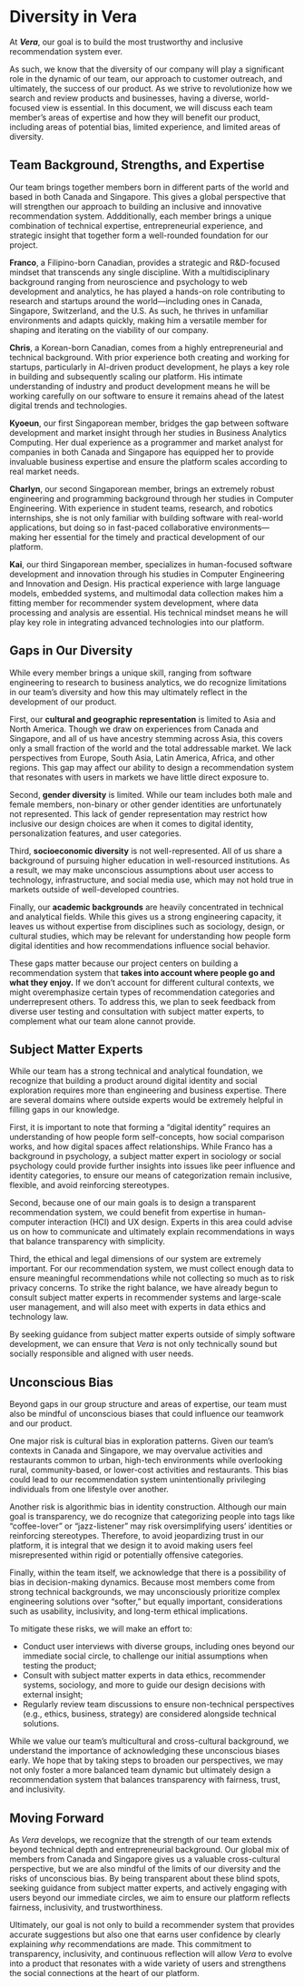 # Diversity in Vera

At ***Vera***, our goal is to build the most trustworthy and inclusive recommendation system ever. 

As such, we know that the diversity of our company will play a significant role in the dynamic of our team, our approach to customer outreach, and ultimately, the success of our product. As we strive to revolutionize how we search and review products and businesses, having a diverse, world-focused view is essential. In this document, we will discuss each team member’s areas of expertise and how they will benefit our product, including areas of potential bias, limited experience, and limited areas of diversity.


## Team Background, Strengths, and Expertise

Our team brings together members born in different parts of the world and based in both Canada and Singapore. This gives a global perspective that will strengthen our approach to building an inclusive and innovative recommendation system. Addditionally, each member brings a unique combination of technical expertise, entrepreneurial experience, and strategic insight that together form a well-rounded foundation for our project.

**Franco**, a Filipino-born Canadian, provides a strategic and R&D-focused mindset that transcends any single discipline. With a multidisciplinary background ranging from neuroscience and psychology to web development and analytics, he has played a hands-on role contributing to research and startups around the world—including ones in Canada, Singapore, Switzerland, and the U.S. As such, he thrives in unfamiliar environments and adapts quickly, making him a versatile member for shaping and iterating on the viability of our company.

**Chris**, a Korean-born Canadian, comes from a highly entrepreneurial and technical background. With prior experience both creating and working for startups, particularly in AI-driven product development, he plays a key role in building and subsequently scaling our platform. His intimate understanding of industry and product development means he will be working carefully on our software to ensure it remains ahead of the latest digital trends and technologies.

**Kyoeun**, our first Singaporean member, bridges the gap between software development and market insight through her studies in Business Analytics Computing. Her dual experience as a programmer and market analyst for companies in both Canada and Singapore has equipped her to provide invaluable business expertise and ensure the platform scales according to real market needs.

**Charlyn**, our second Singaporean member, brings an extremely robust engineering and programming background through her studies in Computer Engineering. With experience in student teams, research, and robotics internships, she is not only familiar with building software with real-world applications, but doing so in fast-paced collaborative environments—making her essential for the timely and practical development of our platform.

**Kai**, our third Singaporean member, specializes in human-focused software development and innovation through his studies in Computer Engineering and Innovation and Design. His practical experience with large language models, embedded systems, and multimodal data collection makes him a fitting member for recommender system development, where data processing and analysis are essential. His technical mindset means he will play key role in integrating advanced technologies into our platform.


## Gaps in Our Diversity

While every member brings a unique skill, ranging from software engineering to research to business analytics, we do recognize limitations in our team’s diversity and how this may ultimately reflect in the development of our product. 

First, our **cultural and geographic representation** is limited to Asia and North America. Though we draw on experiences from Canada and Singapore, and all of us have ancestry stemming across Asia, this covers only a small fraction of the world and the total addressable market. We lack perspectives from Europe, South Asia, Latin America, Africa, and other regions. This gap may affect our ability to design a recommendation system that resonates with users in markets we have little direct exposure to.

Second, **gender diversity** is limited. While our team includes both male and female members, non-binary or other gender identities are unfortunately not represented. This lack of gender representation may restrict how inclusive our design choices are when it comes to digital identity, personalization features, and user categories.

Third, **socioeconomic diversity** is not well-represented. All of us share a background of pursuing higher education in well-resourced institutions. As a result, we may make unconscious assumptions about user access to technology, infrastructure, and social media use, which may not hold true in markets outside of well-developed countries.

Finally, our **academic backgrounds** are heavily concentrated in technical and analytical fields. While this gives us a strong engineering capacity, it leaves us without expertise from disciplines such as sociology, design, or cultural studies, which may be relevant for understanding how people form digital identities and how recommendations influence social behavior.

These gaps matter because our project centers on building a recommendation system that **takes into account where people go and what they enjoy.** If we don’t account for different cultural contexts, we might overemphasize certain types of recommendation categories and underrepresent others. To address this, we plan to seek feedback from diverse user testing and consultation with subject matter experts, to complement what our team alone cannot provide.


## Subject Matter Experts

While our team has a strong technical and analytical foundation, we recognize that building a product around digital identity and social exploration requires more than engineering and business expertise. There are several domains where outside experts would be extremely helpful in filling gaps in our knowledge.

First, it is important to note that forming a “digital identity” requires an understanding of how people form self-concepts, how social comparison works, and how digital spaces affect relationships. While Franco has a background in psychology, a subject matter expert in sociology or social psychology could provide further insights into issues like peer influence and identity categories, to ensure our means of categorization remain inclusive, flexible, and avoid reinforcing stereotypes.

Second, because one of our main goals is to design a transparent recommendation system, we could benefit from expertise in human-computer interaction (HCI) and UX design. Experts in this area could advise us on how to communicate and ultimately explain recommendations in ways that balance transparency with simplicity.

Third, the ethical and legal dimensions of our system are extremely important. For our recommendation system, we must collect enough data to ensure meaningful recommendations while not collecting so much as to risk privacy concerns. To strike the right balance, we have already begun to consult subject matter experts in recommender systems and large-scale user management, and will also meet with experts in data ethics and technology law.

By seeking guidance from subject matter experts outside of simply software development, we can ensure that *Vera* is not only technically sound but socially responsible and aligned with user needs.


## Unconscious Bias

Beyond gaps in our group structure and areas of expertise, our team must also be mindful of unconscious biases that could influence our teamwork and our product. 

One major risk is cultural bias in exploration patterns. Given our team’s contexts in Canada and Singapore, we may overvalue activities and restaurants common to urban, high-tech environments while overlooking rural, community-based, or lower-cost activities and restaurants. This bias could lead to our recommendation system unintentionally privileging individuals from one lifestyle over another.

Another risk is algorithmic bias in identity construction. Although our main goal is transparency, we do recognize that categorizing people into tags like “coffee-lover” or “jazz-listener” may risk oversimplifying users’ identities or reinforcing stereotypes. Therefore, to avoid jeopardizing trust in our platform, it is integral that we design it to avoid making users feel misrepresented within rigid or potentially offensive categories.

Finally, within the team itself, we acknowledge that there is a possibility of bias in decision-making dynamics. Because most members come from strong technical backgrounds, we may unconsciously prioritize complex engineering solutions over “softer,” but equally important, considerations such as usability, inclusivity, and long-term ethical implications.

To mitigate these risks, we will make an effort to:
- Conduct user interviews with diverse groups, including ones beyond our immediate social circle, to challenge our initial assumptions when testing the product;
- Consult with subject matter experts in data ethics, recommender systems, sociology, and more to guide our design decisions with external insight;
- Regularly review team discussions to ensure non-technical perspectives (e.g., ethics, business, strategy) are considered alongside technical solutions.

While we value our team’s multicultural and cross-cultural background, we understand the importance of acknowledging these unconscious biases early. We hope that by taking steps to broaden our perspectives, we may not only foster a more balanced team dynamic but ultimately design a recommendation system that balances transparency with fairness, trust, and inclusivity.

## Moving Forward

As *Vera* develops, we recognize that the strength of our team extends beyond technical depth and entrepreneurial background. Our global mix of members from Canada and Singapore gives us a valuable cross-cultural perspective, but we are also mindful of the limits of our diversity and the risks of unconscious bias. By being transparent about these blind spots, seeking guidance from subject matter experts, and actively engaging with users beyond our immediate circles, we aim to ensure our platform reflects fairness, inclusivity, and trustworthiness.

Ultimately, our goal is not only to build a recommender system that provides accurate suggestions but also one that earns user confidence by clearly explaining *why* recommendations are made. This commitment to transparency, inclusivity, and continuous reflection will allow *Vera* to evolve into a product that resonates with a wide variety of users and strengthens the social connections at the heart of our platform.
